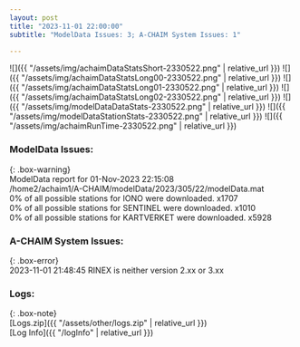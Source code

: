 ```yaml
---
layout: post
title: "2023-11-01 22:00:00"
subtitle: "ModelData Issues: 3; A-CHAIM System Issues: 1"

---
```


![]({{ "/assets/img/achaimDataStatsShort-2330522.png" | relative_url }})
![]({{ "/assets/img/achaimDataStatsLong00-2330522.png" | relative_url }})
![]({{ "/assets/img/achaimDataStatsLong01-2330522.png" | relative_url }})
![]({{ "/assets/img/achaimDataStatsLong02-2330522.png" | relative_url }})
![]({{ "/assets/img/modelDataDataStats-2330522.png" | relative_url }})
![]({{ "/assets/img/modelDataStationStats-2330522.png" | relative_url }})
![]({{ "/assets/img/achaimRunTime-2330522.png" | relative_url }})


### ModelData Issues:  
  
{: .box-warning}  
 ModelData report for 01-Nov-2023 22:15:08   
 /home2/achaim1/A-CHAIM/modelData/2023/305/22/modelData.mat   
 0% of all possible stations for IONO were downloaded. x1707   
 0% of all possible stations for SENTINEL were downloaded. x1010   
 0% of all possible stations for KARTVERKET were downloaded. x5928   
  
### A-CHAIM System Issues:  
  
{: .box-error}  
2023-11-01 21:48:45 RINEX is neither version 2.xx or 3.xx  

### Logs:  
  
{: .box-note}  
[Logs.zip]({{ "/assets/other/logs.zip" | relative_url }})  
[Log Info]({{ "/logInfo" | relative_url }})  
